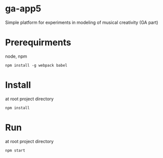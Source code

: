 # ga-app5
Simple platform for experiments in modeling of musical creativity (GA part)

# Prerequirments
node, npm
```shell
npm install -g webpack babel
```

# Install 
at root project directory
```shell
npm install
```

# Run
at root project directory
```shell
npm start
```
